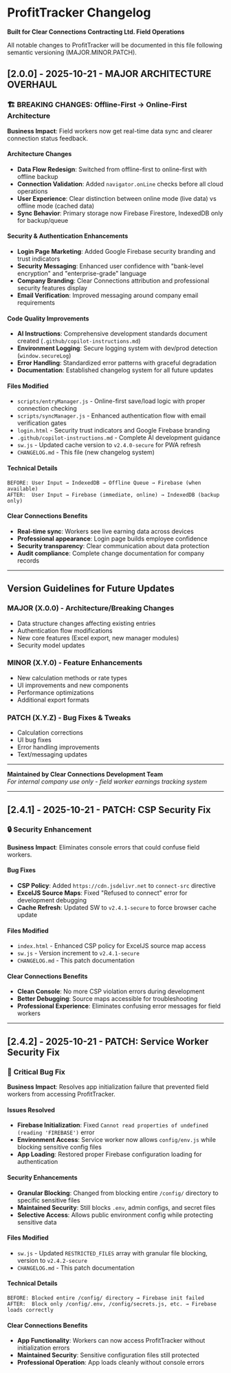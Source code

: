 # ProfitTracker Changelog

**Built for Clear Connections Contracting Ltd. Field Operations**

All notable changes to ProfitTracker will be documented in this file following semantic versioning (MAJOR.MINOR.PATCH).

## [2.0.0] - 2025-10-21 - MAJOR ARCHITECTURE OVERHAUL

### 🏗️ **BREAKING CHANGES: Offline-First → Online-First Architecture**
**Business Impact**: Field workers now get real-time data sync and clearer connection status feedback.

#### Architecture Changes
- **Data Flow Redesign**: Switched from offline-first to online-first with offline backup
- **Connection Validation**: Added `navigator.onLine` checks before all cloud operations  
- **User Experience**: Clear distinction between online mode (live data) vs offline mode (cached data)
- **Sync Behavior**: Primary storage now Firebase Firestore, IndexedDB only for backup/queue

#### Security & Authentication Enhancements
- **Login Page Marketing**: Added Google Firebase security branding and trust indicators
- **Security Messaging**: Enhanced user confidence with "bank-level encryption" and "enterprise-grade" language
- **Company Branding**: Clear Connections attribution and professional security features display
- **Email Verification**: Improved messaging around company email requirements

#### Code Quality Improvements  
- **AI Instructions**: Comprehensive development standards document created (`.github/copilot-instructions.md`)
- **Environment Logging**: Secure logging system with dev/prod detection (`window.secureLog`)
- **Error Handling**: Standardized error patterns with graceful degradation
- **Documentation**: Established changelog system for all future updates

#### Files Modified
- `scripts/entryManager.js` - Online-first save/load logic with proper connection checking
- `scripts/syncManager.js` - Enhanced authentication flow with email verification gates
- `login.html` - Security trust indicators and Google Firebase branding
- `.github/copilot-instructions.md` - Complete AI development guidance
- `sw.js` - Updated cache version to `v2.4.0-secure` for PWA refresh
- `CHANGELOG.md` - This file (new changelog system)

#### Technical Details
```
BEFORE: User Input → IndexedDB → Offline Queue → Firebase (when available)
AFTER:  User Input → Firebase (immediate, online) → IndexedDB (backup only)
```

#### Clear Connections Benefits
- **Real-time sync**: Workers see live earning data across devices
- **Professional appearance**: Login page builds employee confidence 
- **Security transparency**: Clear communication about data protection
- **Audit compliance**: Complete change documentation for company records

---

## Version Guidelines for Future Updates

### MAJOR (X.0.0) - Architecture/Breaking Changes
- Data structure changes affecting existing entries
- Authentication flow modifications
- New core features (Excel export, new manager modules)
- Security model updates

### MINOR (X.Y.0) - Feature Enhancements  
- New calculation methods or rate types
- UI improvements and new components
- Performance optimizations
- Additional export formats

### PATCH (X.Y.Z) - Bug Fixes & Tweaks
- Calculation corrections
- UI bug fixes
- Error handling improvements
- Text/messaging updates

---

**Maintained by Clear Connections Development Team**  
*For internal company use only - field worker earnings tracking system*

---

## [2.4.1] - 2025-10-21 - PATCH: CSP Security Fix

### 🔒 **Security Enhancement**
**Business Impact**: Eliminates console errors that could confuse field workers.

#### Bug Fixes
- **CSP Policy**: Added `https://cdn.jsdelivr.net` to `connect-src` directive
- **ExcelJS Source Maps**: Fixed "Refused to connect" error for development debugging
- **Cache Refresh**: Updated SW to `v2.4.1-secure` to force browser cache update

#### Files Modified
- `index.html` - Enhanced CSP policy for ExcelJS source map access
- `sw.js` - Version increment to `v2.4.1-secure`
- `CHANGELOG.md` - This patch documentation

#### Clear Connections Benefits
- **Clean Console**: No more CSP violation errors during development
- **Better Debugging**: Source maps accessible for troubleshooting
- **Professional Experience**: Eliminates confusing error messages for field workers

---

## [2.4.2] - 2025-10-21 - PATCH: Service Worker Security Fix

### 🔧 **Critical Bug Fix**
**Business Impact**: Resolves app initialization failure that prevented field workers from accessing ProfitTracker.

#### Issues Resolved
- **Firebase Initialization**: Fixed `Cannot read properties of undefined (reading 'FIREBASE')` error
- **Environment Access**: Service worker now allows `config/env.js` while blocking sensitive config files
- **App Loading**: Restored proper Firebase configuration loading for authentication

#### Security Enhancements
- **Granular Blocking**: Changed from blocking entire `/config/` directory to specific sensitive files
- **Maintained Security**: Still blocks `.env`, admin configs, and secret files
- **Selective Access**: Allows public environment config while protecting sensitive data

#### Files Modified
- `sw.js` - Updated `RESTRICTED_FILES` array with granular file blocking, version to `v2.4.2-secure`
- `CHANGELOG.md` - This patch documentation

#### Technical Details
```
BEFORE: Blocked entire /config/ directory → Firebase init failed
AFTER:  Block only /config/.env, /config/secrets.js, etc. → Firebase loads correctly
```

#### Clear Connections Benefits
- **App Functionality**: Workers can now access ProfitTracker without initialization errors
- **Maintained Security**: Sensitive configuration files still protected
- **Professional Operation**: App loads cleanly without console errors